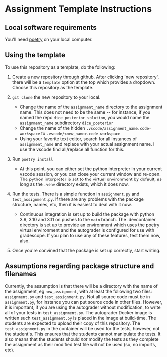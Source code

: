 # Assignment Template Instructions

## Local software requirements

You'll need [poetry](https://python-poetry.org/) on your local computer.

## Using the template

To use this repository as a template, do the following:

1. Create a new repository through github. After clicking
'new repository', there will be a `template` option at the top
which provides a dropdown. Choose this repository as the template.

1. `git clone` the new repository to your local.
    - Change the name of the `assignment_name` directory to the assignment name.
    This does not need to be the same -- for instance, if you named the repo `dice_posterior_solution`,
    you would name the `assignment_name` subdirectory `dice_posterior`
    - Change the name of the hidden
    `.vscode/assignment_name.code-workspace` to
    `.vscode/<new_name>.code-workspace`
    - Using your favorite text editor, search for all instances of `assignment_name` and replace
      with your actual assignment name. I use the vscode find all/replace all function for this.

1. Run `poetry install`
    - At this point, you can either set the python interpreter in your current
    vscode session, or you can close your current window and re-open. The
    python interpreter is set to the virtual environment by default, as long as
    the `.venv` directory exists, which it does now.

1. Run the tests. There is a simple function in `assignment.py` and
`test_assignment.py`. If there are any problems with the package structure,
names, etc, then it is easiest to deal with it now.
    - Continuous integration is set up to build the package with python 3.9,
    3.10 and 3.11 on pushes to the `main` branch. The .devcontainer directory
    is set up to provide an environment which uses the poetry virtual
    environment and the autograder is configured for use with gradescope. If
    you plan to use any of these features, test them now, also.

1. Once you're convined that the package is set up correctly, start writing.

## Assumptions regarding package structure and filenames

Currently, the assumption is that there will be a directory with the
name of the assignment, eg `new_assignment`, with at least the following
two files: `assignment.py` and `test_assignment.py`. Not all source code
must be in `assignment.py`, for instance you can put source code in other
files. However, it is important, if you are using the autograder without
modification, to write all of your tests in `test_assignment.py`. The
autograder Docker image is written such `test_assignment.py` is placed in the
image at build-time. The students are expected to upload their copy of this
repository. The `test_assignment.py` in the container will be used for the
tests, however, not the student's. This ensures that the students cannot
manipulate the tests. It also means that the students should *not* modify
the tests as they complete the assignment as their modified test file
will not be used (so, no imports, etc).
